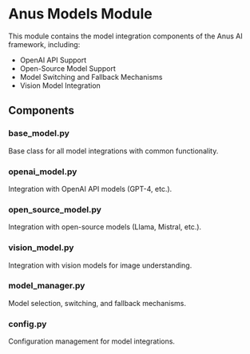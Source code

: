 # Anus Models Module

This module contains the model integration components of the Anus AI framework, including:

- OpenAI API Support
- Open-Source Model Support
- Model Switching and Fallback Mechanisms
- Vision Model Integration

## Components

### base_model.py
Base class for all model integrations with common functionality.

### openai_model.py
Integration with OpenAI API models (GPT-4, etc.).

### open_source_model.py
Integration with open-source models (Llama, Mistral, etc.).

### vision_model.py
Integration with vision models for image understanding.

### model_manager.py
Model selection, switching, and fallback mechanisms.

### config.py
Configuration management for model integrations.
